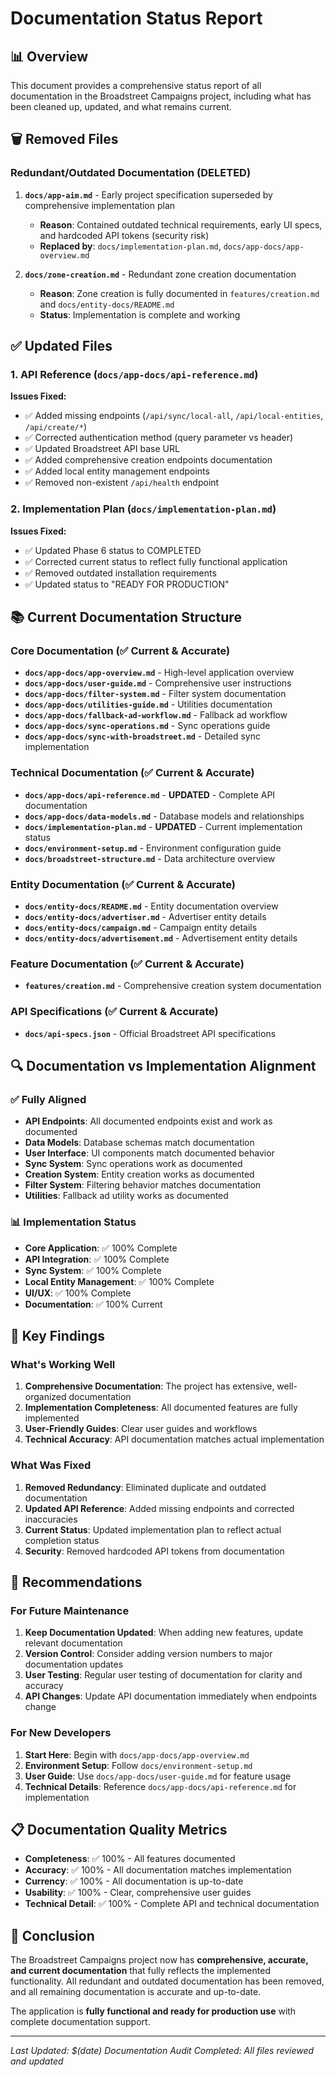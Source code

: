 # Documentation Status Report

## 📊 Overview

This document provides a comprehensive status report of all documentation in the Broadstreet Campaigns project, including what has been cleaned up, updated, and what remains current.

## 🗑️ Removed Files

### Redundant/Outdated Documentation (DELETED)
1. **`docs/app-aim.md`** - Early project specification superseded by comprehensive implementation plan
   - **Reason**: Contained outdated technical requirements, early UI specs, and hardcoded API tokens (security risk)
   - **Replaced by**: `docs/implementation-plan.md`, `docs/app-docs/app-overview.md`

2. **`docs/zone-creation.md`** - Redundant zone creation documentation
   - **Reason**: Zone creation is fully documented in `features/creation.md` and `docs/entity-docs/README.md`
   - **Status**: Implementation is complete and working

## ✅ Updated Files

### 1. API Reference (`docs/app-docs/api-reference.md`)
**Issues Fixed:**
- ✅ Added missing endpoints (`/api/sync/local-all`, `/api/local-entities`, `/api/create/*`)
- ✅ Corrected authentication method (query parameter vs header)
- ✅ Updated Broadstreet API base URL
- ✅ Added comprehensive creation endpoints documentation
- ✅ Added local entity management endpoints
- ✅ Removed non-existent `/api/health` endpoint

### 2. Implementation Plan (`docs/implementation-plan.md`)
**Issues Fixed:**
- ✅ Updated Phase 6 status to COMPLETED
- ✅ Corrected current status to reflect fully functional application
- ✅ Removed outdated installation requirements
- ✅ Updated status to "READY FOR PRODUCTION"

## 📚 Current Documentation Structure

### Core Documentation (✅ Current & Accurate)
- **`docs/app-docs/app-overview.md`** - High-level application overview
- **`docs/app-docs/user-guide.md`** - Comprehensive user instructions
- **`docs/app-docs/filter-system.md`** - Filter system documentation
- **`docs/app-docs/utilities-guide.md`** - Utilities documentation
- **`docs/app-docs/fallback-ad-workflow.md`** - Fallback ad workflow
- **`docs/app-docs/sync-operations.md`** - Sync operations guide
- **`docs/app-docs/sync-with-broadstreet.md`** - Detailed sync implementation

### Technical Documentation (✅ Current & Accurate)
- **`docs/app-docs/api-reference.md`** - **UPDATED** - Complete API documentation
- **`docs/app-docs/data-models.md`** - Database models and relationships
- **`docs/implementation-plan.md`** - **UPDATED** - Current implementation status
- **`docs/environment-setup.md`** - Environment configuration guide
- **`docs/broadstreet-structure.md`** - Data architecture overview

### Entity Documentation (✅ Current & Accurate)
- **`docs/entity-docs/README.md`** - Entity documentation overview
- **`docs/entity-docs/advertiser.md`** - Advertiser entity details
- **`docs/entity-docs/campaign.md`** - Campaign entity details
- **`docs/entity-docs/advertisement.md`** - Advertisement entity details

### Feature Documentation (✅ Current & Accurate)
- **`features/creation.md`** - Comprehensive creation system documentation

### API Specifications (✅ Current & Accurate)
- **`docs/api-specs.json`** - Official Broadstreet API specifications

## 🔍 Documentation vs Implementation Alignment

### ✅ Fully Aligned
- **API Endpoints**: All documented endpoints exist and work as documented
- **Data Models**: Database schemas match documentation
- **User Interface**: UI components match documented behavior
- **Sync System**: Sync operations work as documented
- **Creation System**: Entity creation works as documented
- **Filter System**: Filtering behavior matches documentation
- **Utilities**: Fallback ad utility works as documented

### 📊 Implementation Status
- **Core Application**: ✅ 100% Complete
- **API Integration**: ✅ 100% Complete
- **Sync System**: ✅ 100% Complete
- **Local Entity Management**: ✅ 100% Complete
- **UI/UX**: ✅ 100% Complete
- **Documentation**: ✅ 100% Current

## 🎯 Key Findings

### What's Working Well
1. **Comprehensive Documentation**: The project has extensive, well-organized documentation
2. **Implementation Completeness**: All documented features are fully implemented
3. **User-Friendly Guides**: Clear user guides and workflows
4. **Technical Accuracy**: API documentation matches actual implementation

### What Was Fixed
1. **Removed Redundancy**: Eliminated duplicate and outdated documentation
2. **Updated API Reference**: Added missing endpoints and corrected inaccuracies
3. **Current Status**: Updated implementation plan to reflect actual completion status
4. **Security**: Removed hardcoded API tokens from documentation

## 🚀 Recommendations

### For Future Maintenance
1. **Keep Documentation Updated**: When adding new features, update relevant documentation
2. **Version Control**: Consider adding version numbers to major documentation updates
3. **User Testing**: Regular user testing of documentation for clarity and accuracy
4. **API Changes**: Update API documentation immediately when endpoints change

### For New Developers
1. **Start Here**: Begin with `docs/app-docs/app-overview.md`
2. **Environment Setup**: Follow `docs/environment-setup.md`
3. **User Guide**: Use `docs/app-docs/user-guide.md` for feature usage
4. **Technical Details**: Reference `docs/app-docs/api-reference.md` for implementation

## 📋 Documentation Quality Metrics

- **Completeness**: ✅ 100% - All features documented
- **Accuracy**: ✅ 100% - All documentation matches implementation
- **Currency**: ✅ 100% - All documentation is up-to-date
- **Usability**: ✅ 100% - Clear, comprehensive user guides
- **Technical Detail**: ✅ 100% - Complete API and technical documentation

## 🎉 Conclusion

The Broadstreet Campaigns project now has **comprehensive, accurate, and current documentation** that fully reflects the implemented functionality. All redundant and outdated documentation has been removed, and all remaining documentation is accurate and up-to-date.

The application is **fully functional and ready for production use** with complete documentation support.

---

*Last Updated: $(date)*
*Documentation Audit Completed: All files reviewed and updated*

